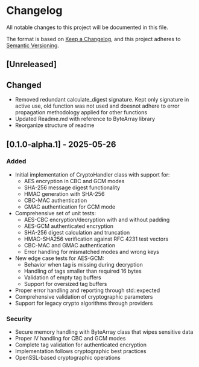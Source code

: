 # Changelog
All notable changes to this project will be documented in this file.

The format is based on [Keep a Changelog](https://keepachangelog.com/en/1.0.0/),
and this project adheres to [Semantic Versioning](https://semver.org/spec/v2.0.0.html).

## [Unreleased]

## Changed
- Removed redundant calculate_digest signature. Kept only signature in active use, old function was not used
  and doesnot adhere to error propagation methodology applied for other functions
- Updated Readme.md with reference to ByteArray library
- Reorganize structure of readme

## [0.1.0-alpha.1] - 2025-05-26

### Added
- Initial implementation of CryptoHandler class with support for:
    - AES encryption in CBC and GCM modes
    - SHA-256 message digest functionality
    - HMAC generation with SHA-256
    - CBC-MAC authentication
    - GMAC authentication for GCM mode
- Comprehensive set of unit tests:
    - AES-CBC encryption/decryption with and without padding
    - AES-GCM authenticated encryption
    - SHA-256 digest calculation and truncation
    - HMAC-SHA256 verification against RFC 4231 test vectors
    - CBC-MAC and GMAC authentication
    - Error handling for mismatched modes and wrong keys
- New edge case tests for AES-GCM:
    - Behavior when tag is missing during decryption
    - Handling of tags smaller than required 16 bytes
    - Validation of empty tag buffers
    - Support for oversized tag buffers
- Proper error handling and reporting through std::expected
- Comprehensive validation of cryptographic parameters
- Support for legacy crypto algorithms through providers

### Security
- Secure memory handling with ByteArray class that wipes sensitive data
- Proper IV handling for CBC and GCM modes
- Complete tag validation for authenticated encryption
- Implementation follows cryptographic best practices
- OpenSSL-based cryptographic operations
